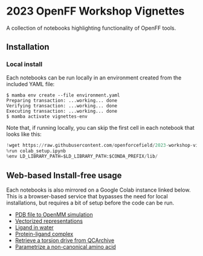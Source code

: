 # 2023 OpenFF Workshop Vignettes

A collection of notebooks highlighting functionality of OpenFF tools.

## Installation

### Local install

Each notebooks can be run locally in an environment created from the included YAML file:

```shell
$ mamba env create --file environment.yaml
Preparing transaction: ...working... done
Verifying transaction: ...working... done
Executing transaction: ...working... done
$ mamba activate vignettes-env
```

Note that, if running locally, you can skip the first cell in each notebook that looks like this:

```python
!wget https://raw.githubusercontent.com/openforcefield/2023-workshop-vignettes/update-install-instructions/colab_setup.ipynb
%run colab_setup.ipynb
%env LD_LIBRARY_PATH=$LD_LIBRARY_PATH:$CONDA_PREFIX/lib/
```

## Web-based Install-free usage

Each notebooks is also mirrored on a Google Colab instance linked below. This is a browser-based service that bypasses the need for local installations, but requires a bit of setup before the code can be run.

* [PDB file to OpenMM simulation](https://colab.research.google.com/github/openforcefield/2023-workshop-vignettes/blob/update-install-instructions/G-PDB-to-simulation.ipynb)
* [Vectorized representations](https://colab.research.google.com/github/openforcefield/2023-workshop-vignettes/blob/update-install-instructions/G-vectorized-representations.ipynb)
* [Ligand in water](https://colab.research.google.com/github/openforcefield/2023-workshop-vignettes/blob/update-install-instructions/G-ligand-in-water.ipynb)
* [Protein-ligand complex](https://colab.research.google.com/github/openforcefield/2023-workshop-vignettes/blob/update-install-instructions/G-protein-ligand.ipynb)
* [Retrieve a torsion drive from QCArchive](https://colab.research.google.com/github/openforcefield/2023-workshop-vignettes/blob/update-install-instructions/G-vectorized-representations.ipynb)
* [Parametrize a non-canonical amino acid](https://colab.research.google.com/github/openforcefield/2023-workshop-vignettes/blob/update-install-instructions/R-custom_substructures_and_nagl.ipynb)